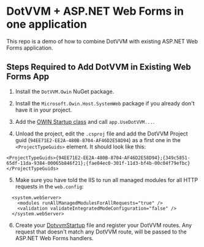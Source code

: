 # DotVVM + ASP.NET Web Forms in one application

This repo is a demo of how to combine DotVVM with existing ASP.NET Web Forms application.



## Steps Required to Add DotVVM in Existing Web Forms App

1. Install the `DotVVM.Owin` NuGet package.

2. Install the `Microsoft.Owin.Host.SystemWeb` package if you already don't have it in your project.

3. Add the [OWIN Startup class](src/WebFormsDotVVMCombo/Startup.cs) and call `app.UseDotVVM...`.

4. Unload the project, edit the `.csproj` file and add the DotVVM Project guid (`94EE71E2-EE2A-480B-8704-AF46D2E58D94`) 
as a first one in the `<ProjectTypeGuids>` element.
It should look like this:

```<ProjectTypeGuids>{94EE71E2-EE2A-480B-8704-AF46D2E58D94};{349c5851-65df-11da-9384-00065b846f21};{fae04ec0-301f-11d3-bf4b-00c04f79efbc}</ProjectTypeGuids>```

5. Make sure you have told the IIS to run all managed modules for all HTTP requests in the `web.config`:

```
  <system.webServer>
    <modules runAllManagedModulesForAllRequests="true" />
    <validation validateIntegratedModeConfiguration="false" />
  </system.webServer>
```

6. Create your [DotvvmStartup](src/WebFormsDotVVMCombo/DotvvmStartup.cs) file and register your DotVVM routes.
Any request that doesn't match any DotVVM route, will be passed to the ASP.NET Web Forms handlers.